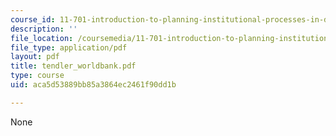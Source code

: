 ```yaml
---
course_id: 11-701-introduction-to-planning-institutional-processes-in-developing-countries-fall-2003
description: ''
file_location: /coursemedia/11-701-introduction-to-planning-institutional-processes-in-developing-countries-fall-2003/aca5d53889bb85a3864ec2461f90dd1b_tendler_worldbank.pdf
file_type: application/pdf
layout: pdf
title: tendler_worldbank.pdf
type: course
uid: aca5d53889bb85a3864ec2461f90dd1b

---
```

None